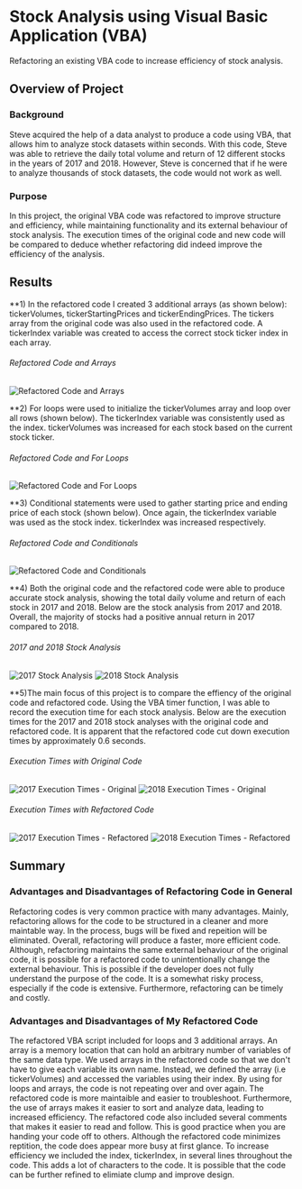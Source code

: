 # Stock Analysis using Visual Basic Application (VBA)
Refactoring an existing VBA code to increase efficiency of stock analysis. 

## Overview of Project 
### Background
Steve acquired the help of a data analyst to produce a code using VBA, that allows him to analyze stock datasets within seconds. With this code, Steve was able to retrieve the daily total volume and return of 12 different stocks in the years of 2017 and 2018. However, Steve is concerned that if he were to analyze thousands of stock datasets, the code would not work as well. 

### Purpose
In this project, the original VBA code was refactored to improve structure and efficiency, while maintaining functionality and its external behaviour of stock analysis. The execution times of the original code and new code will be compared to deduce whether refactoring did indeed improve the efficiency of the analysis.

## Results 
**1) In the refactored code I created 3 additional arrays (as shown below): tickerVolumes, tickerStartingPrices and tickerEndingPrices. The tickers array from the original code was also used in the refactored code. A tickerIndex variable was created to access the correct stock ticker index in each array. 

###### Refactored Code and Arrays
![Refactored Code and Arrays](Other/Refactored_Code_Arrays.png)


**2) For loops were used to initialize the tickerVolumes array and loop over all rows (shown below). The tickerIndex variable was consistently used as the index. tickerVolumes was increased for each stock based on the current stock ticker. 
###### Refactored Code and For Loops
![Refactored Code and For Loops](Other/Refactored_Code_Loop.png)


**3) Conditional statements were used to gather starting price and ending price of each stock (shown below). Once again, the tickerIndex variable was used as the stock index. tickerIndex was increased respectively.
###### Refactored Code and Conditionals
![Refactored Code and Conditionals](Other/Refactored_Code_Conditional.png)

**4) Both the original code and the refactored code were able to produce accurate stock analysis, showing the total daily volume and return of each stock in 2017 and 2018. Below are the stock analysis from 2017 and 2018. Overall, the majority of stocks had a positive annual return in 2017 compared to 2018. 
###### 2017 and 2018 Stock Analysis
![2017 Stock Analysis](Other/Stock_Analysis_2017.png)
![2018 Stock Analysis](Other/Stock_Analysis_2018.png)

**5)The main focus of this project is to compare the effiency of the original code and refactored code. Using the VBA timer function, I was able to record the execution time for each stock analysis. Below are the execution times for the 2017 and 2018 stock analyses with the original code and refactored code. It is apparent that the refactored code cut down execution times by approximately 0.6 seconds.
###### Execution Times with Original Code
![2017 Execution Times - Original](Other/2017_ExecutionTime_Original.png)
![2018 Execution Times - Original](Other/2018_ExecutionTime_Original.png)

###### Execution Times with Refactored Code
![2017 Execution Times - Refactored](Resources/VBA_Challenge_2017.png)
![2018 Execution Times - Refactored](Resources/VBA_Challenge_2018.png)

## Summary 
### Advantages and Disadvantages of Refactoring Code in General
Refactoring codes is very common practice with many advantages. Mainly, refactoring allows for the code to be structured in a cleaner and more maintable way. In the process, bugs will be fixed and repeition will be eliminated. Overall, refactoring will produce a faster, more efficient code. Although, refactoring maintains the same external behaviour of the original code, it is possible for a refactored code to unintentionally change the external behaviour. This is possible if the developer does not fully understand the purpose of the code. It is a somewhat risky process, especially if the code is extensive. Furthermore, refactoring can be timely and costly. 

### Advantages and Disadvantages of My Refactored Code
The refactored VBA script included for loops and 3 additional arrays. An array is a memory location that can hold an arbitrary number of variables of the same data type. We used arrays in the refactored code so that we don't have to give each variable its own name. Instead, we defined the array (i.e tickerVolumes) and accessed the variables using their index. By using for loops and arrays, the code is not repeating over and over again. The refactored code is more maintaible and easier to troubleshoot. Furthermore, the use of arrays makes it easier to sort and analyze data, leading to increased efficiency. The refactored code also included several comments that makes it easier to read and follow. This is good practice when you are handing your code off to others. Although the refactored code minimizes reptition, the code does appear more busy at first glance. To increase efficiency we included the index, tickerIndex, in several lines throughout the code. This adds a lot of characters to the code. It is possible that the code can be further refined to elimiate clump and improve design.

